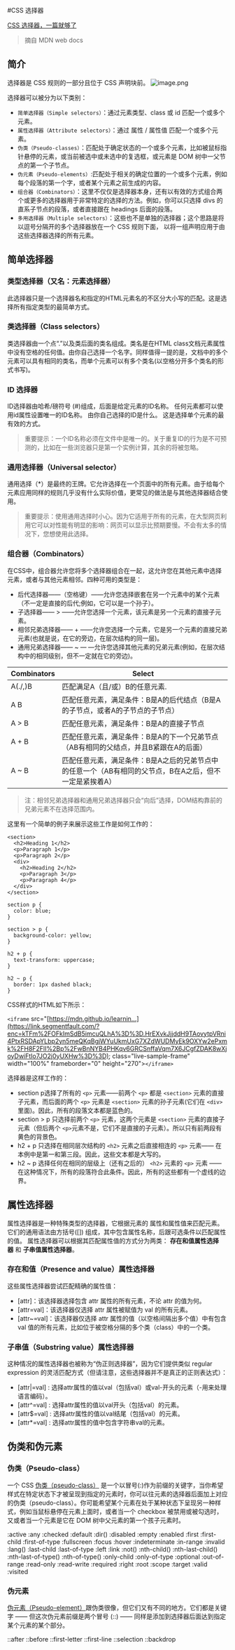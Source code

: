 #CSS 选择器

[CSS 选择器，一篇就够了](https://segmentfault.com/a/1190000013424772)

> 摘自 MDN web docs

## 简介

选择器是 CSS 规则的一部分且位于 CSS 声明块前。
![image.png](https://upload-images.jianshu.io/upload_images/2323089-355cf478d2893099.png?imageMogr2/auto-orient/strip%7CimageView2/2/w/1240)


选择器可以被分为以下类别：

*   `简单选择器（Simple selectors）`：通过元素类型、class 或 id 匹配一个或多个元素。
*   `属性选择器（Attribute selectors）`：通过 属性 / 属性值 匹配一个或多个元素。
*   `伪类（Pseudo-classes）`：匹配处于确定状态的一个或多个元素，比如被鼠标指针悬停的元素，或当前被选中或未选中的复选框，或元素是 DOM 树中一父节点的第一个子节点。
*   `伪元素（Pseudo-elements）`:匹配处于相关的确定位置的一个或多个元素，例如每个段落的第一个字，或者某个元素之前生成的内容。
*   `组合器（Combinators）`：这里不仅仅是选择器本身，还有以有效的方式组合两个或更多的选择器用于非常特定的选择的方法。例如，你可以只选择 divs 的直系子节点的段落，或者直接跟在 headings 后面的段落。
*   `多用选择器（Multiple selectors）`：这些也不是单独的选择器；这个思路是将以逗号分隔开的多个选择器放在一个 CSS 规则下面， 以将一组声明应用于由这些选择器选择的所有元素。

## 简单选择器

### 类型选择器（又名：元素选择器）

此选择器只是一个选择器名和指定的HTML元素名的不区分大小写的匹配。这是选择所有指定类型的最简单方式。

### 类选择器（Class selectors）

类选择器由一个点“.”以及类后面的类名组成。类名是在HTML class文档元素属性中没有空格的任何值。由你自己选择一个名字。同样值得一提的是，文档中的多个元素可以具有相同的类名，而单个元素可以有多个类名(以空格分开多个类名的形式书写)。

### ID 选择器

ID选择器由哈希/磅符号 (#)组成，后面是给定元素的ID名称。 任何元素都可以使用id属性设置唯一的ID名称。 由你自己选择的ID是什么。 这是选择单个元素的最有效的方式。

> 重要提示：一个ID名称必须在文件中是唯一的。关于重复ID的行为是不可预测的，比如在一些浏览器只是第一个实例计算，其余的将被忽略。

### 通用选择器（Universal selector）

通用选择（*）是最终的王牌。它允许选择在一个页面中的所有元素。由于给每个元素应用同样的规则几乎没有什么实际价值，更常见的做法是与其他选择器结合使用。

> 重要提示：使用通用选择时小心。因为它适用于所有的元素，在大型网页利用它可以对性能有明显的影响：网页可以显示比预期要慢。不会有太多的情况下，您想使用此选择。

### 组合器（Combinators）

在CSS中，组合器允许您将多个选择器组合在一起，这允许您在其他元素中选择元素，或者与其他元素相邻。四种可用的类型是：

*   后代选择器——（空格键）——允许您选择嵌套在另一个元素中的某个元素（不一定是直接的后代;例如，它可以是一个孙子）。
*   子选择器—— > ——允许您选择一个元素，该元素是另一个元素的直接子元素。
*   相邻兄弟选择器—— + ——允许您选择一个元素，它是另一个元素的直接兄弟元素(也就是说，在它的旁边，在层次结构的同一层)。
*   通用兄弟选择器—— ~ — —允许您选择其他元素的兄弟元素(例如，在层次结构中的相同级别，但不一定就在它的旁边)。

| Combinators | Select |
| --- | --- |
| A(./,)B | 匹配满足A（且/或）B的任意元素. |
| A B | 匹配任意元素，满足条件：B是A的后代结点（B是A的子节点，或者A的子节点的子节点） |
| A > B | 匹配任意元素，满足条件：B是A的直接子节点 |
| A + B | 匹配任意元素，满足条件：B是A的下一个兄弟节点（AB有相同的父结点，并且B紧跟在A的后面） |
| A ~ B | 匹配任意元素，满足条件：B是A之后的兄弟节点中的任意一个（AB有相同的父节点，B在A之后，但不一定是紧挨着A） |

> 注：相邻兄弟选择器和通用兄弟选择器只会“向后”选择，DOM结构靠前的兄弟元素不在选择范围内。

这里有一个简单的例子来展示这些工作是如何工作的：

```
<section>
  <h2>Heading 1</h2>
  <p>Paragraph 1</p>
  <p>Paragraph 2</p>
  <div>
    <h2>Heading 2</h2>
    <p>Paragraph 3</p>
    <p>Paragraph 4</p>
  </div>
</section>
```
```
section p {
  color: blue;
}

section > p {
  background-color: yellow;
}

h2 + p {
  text-transform: uppercase;
}

h2 ~ p {
  border: 1px dashed black;
}
```

CSS样式的HTML如下所示：

`<iframe` src="[https://mdn.github.io/learnin...](https://link.segmentfault.com/?enc=kTFm%2FOFkImSdB5imcuQLhA%3D%3D.HrEXvkJjjddH9TAovytpVRni4PtxRSDApYLbp2yn5meQKqBgjWYuUkmUxG7XZdWUDMyEk9OXYw2ePxmk%2FH8F2FlI%2Bp%2FwBnNYB4PHKqv6GRCSnffaVqm7X6JCgfZDAK8wXjoyDwiFtIo7JO2j0yUXHw%3D%3D); class="live-sample-frame" width="100%" frameborder="0" height="270">`</iframe>`

选择器是这样工作的：

*   section p选择了所有的 `<p>` 元素——前两个 `<p>` 都是 `<section>` 元素的直接子元素，而后面的两个 `<p>` 元素是 `<section>` 元素的孙子元素(它们在 `<div>`里面)。因此，所有的段落文本都是蓝色的。
*   section > p 只选择前两个 `<p>` 元素，这两个元素是 `<section>` 元素的直接子元素（但后两个 `<p>`元素不是，它们不是直接的子元素）。所以只有前两段有黄色的背景色。
*   h2 + p 只选择在相同层次结构的 `<h2>` 元素之后直接相连的 `<p>` 元素—— 在本例中是第一和第三段。因此，这些文本都是大写的。
*   h2 ~ p 选择任何在相同的层级上（还有之后的） `<h2>` 元素的 `<p>` 元素 ——在这种情况下，所有的段落符合此条件。因此，所有的这些都有一个虚线的边界。

## 属性选择器

属性选择器是一种特殊类型的选择器，它根据元素的 属性和属性值来匹配元素。它们的通用语法由方括号([]) 组成，其中包含属性名称，后跟可选条件以匹配属性的值。 属性选择器可以根据其匹配属性值的方式分为两类： **存在和值属性选择器** 和 **子串值属性选择器**。

### 存在和值（Presence and value）属性选择器

这些属性选择器尝试匹配精确的属性值：

*   [attr]：该选择器选择包含 attr 属性的所有元素，不论 attr 的值为何。
*   [attr=val]：该选择器仅选择 attr 属性被赋值为 val 的所有元素。
*   [attr~=val]：该选择器仅选择 attr 属性的值（以空格间隔出多个值）中有包含 val 值的所有元素，比如位于被空格分隔的多个类（class）中的一个类。

### 子串值（Substring value）属性选择器

这种情况的属性选择器也被称为“伪正则选择器”，因为它们提供类似 regular expression 的灵活匹配方式（但请注意，这些选择器并不是真正的正则表达式）：

*   [attr|=val] : 选择attr属性的值以val（包括val）或val-开头的元素（-用来处理语言编码）。
*   [attr^=val] : 选择attr属性的值以val开头（包括val）的元素。
*   [attr$=val] : 选择attr属性的值以val结尾（包括val）的元素。
*   [attr*=val] : 选择attr属性的值中包含字符串val的元素。

## 伪类和伪元素

### 伪类（Pseudo-class）

一个 CSS [伪类（pseudo-class）](https://link.segmentfault.com/?enc=Ep4Ut5Pkid08eDyiWA%2BxZQ%3D%3D.W8gcWXDqQyu2TxOPA16YWi3Cr3xtXkhliwew%2BNjc%2BUT8Pc1%2Bdf2rSY%2Fcrli77td08Y4xdcbDh%2Fe9QTP6C%2BOAwA%3D%3D) 是一个以冒号(:)作为前缀的关键字，当你希望样式在特定状态下才被呈现到指定的元素时，你可以往元素的选择器后面加上对应的伪类（pseudo-class）。你可能希望某个元素在处于某种状态下呈现另一种样式，例如当鼠标悬停在元素上面时，或者当一个 checkbox 被禁用或被勾选时，又或者当一个元素是它在 DOM 树中父元素的第一个孩子元素时。

:active
:any
:checked
:default
:dir()
:disabled
:empty
:enabled
:first
:first-child
:first-of-type
:fullscreen
:focus
:hover
:indeterminate
:in-range
:invalid
:lang()
:last-child
:last-of-type
:left
:link
:not()
:nth-child()
:nth-last-child()
:nth-last-of-type()
:nth-of-type()
:only-child
:only-of-type
:optional
:out-of-range
:read-only
:read-write
:required
:right
:root
:scope
:target
:valid
:visited

### 伪元素

[伪元素（Pseudo-element）](https://link.segmentfault.com/?enc=cOv6OmcISTEgtQDgGeCajQ%3D%3D.KVAtvIpFL0z7qcWCZtSpW2RvlfgXt2GUXwHCg2%2FHnycR0Ggy5xuZmMJWx3Lk4sHs%2FvvZ5YATpXMj2uTg9SrbnqgJRwIgpBLftkvJ9ix2%2B%2BA%3D)跟伪类很像，但它们又有不同的地方。它们都是关键字 —— 但这次伪元素前缀是两个冒号 (::) —— 同样是添加到选择器后面达到指定某个元素的某个部分。

::after
::before
::first-letter
::first-line
::selection
::backdrop

</article>

